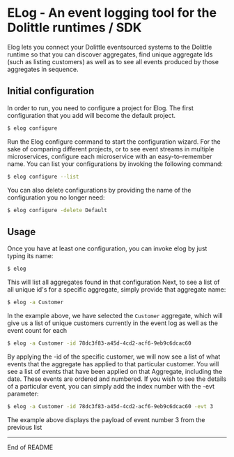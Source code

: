 # ELog - An event logging tool for the Dolittle runtimes / SDK
Elog lets you connect your Dolittle eventsourced systems to the Dolittle runtime so that 
you can discover aggregates, find unique aggregate Ids (such as listing customers) as well as 
to see all events produced by those aggregates in sequence. 

## Initial configuration
In order to run, you need to configure a project for Elog. The first configuration that you
add will become the default project. 

```bash
$ elog configure
```
Run the Elog configure command to start the configuration wizard. 
For the sake of comparing different projects, or to see event streams in multiple microservices, 
configure each microservice with an easy-to-remember name. You can list your configurations by
invoking the following command:

```bash
$ elog configure --list
```

You can also delete configurations by providing the name of the configuration you no longer need:

```bash
$ elog configure -delete Default
```

## Usage

Once you have at least one configuration, you can invoke elog by just typing its name:

```bash
$ elog
```

This will list all aggregates found in that configuration
Next, to see a list of all unique id's for a specific aggregate, simply provide that aggregate name:

```bash
$ elog -a Customer
```
In the example above, we have selected the `Customer` aggregate, which will give us a list of 
unique customers currently in the event log as well as the event count for each

```bash
$ elog -a Customer -id 78dc3f83-a45d-4cd2-acf6-9eb9c6dcac60
```
By applying the -id of the specific customer, we will now see a list of what events that the 
aggregate has applied to that particular customer. You will see a list of events that have 
been applied on that Aggregate, including the date. These events are ordered and numbered. If you
wish to see the details of a particular event, you can simply add the index number with the -evt 
parameter: 

```bash
$ elog -a Customer -id 78dc3f83-a45d-4cd2-acf6-9eb9c6dcac60 -evt 3
```
The example above displays the payload of event number 3 from the previous list

----
End of README

